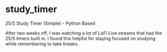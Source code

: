 # study_timer
25/5 Study Timer (Simple) - Python Based

After two weeks off, I was watching a lot of LoFi Live streams that had the 25/5 timers built in. I found this helpful for staying focused on studying while remembering to take breaks.
